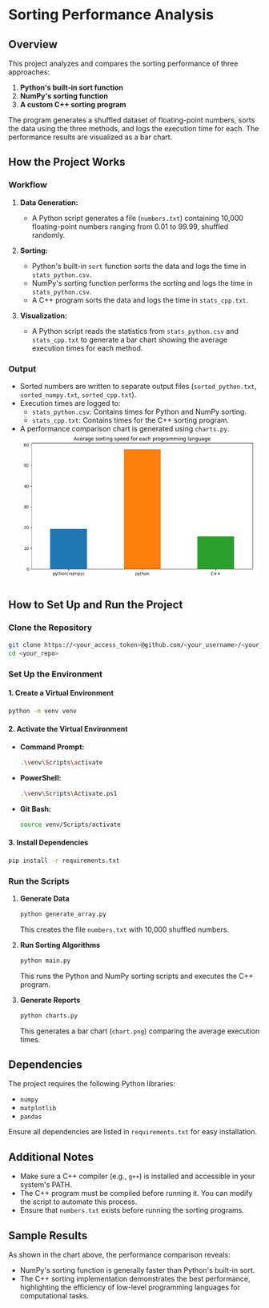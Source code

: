 # Sorting Performance Analysis

## Overview

This project analyzes and compares the sorting performance of three approaches:

1. **Python's built-in sort function**
2. **NumPy's sorting function**
3. **A custom C++ sorting program**

The program generates a shuffled dataset of floating-point numbers, sorts the data using the three methods, and logs the execution time for each. The performance results are visualized as a bar chart.



## How the Project Works

### Workflow

1. **Data Generation:**

   - A Python script generates a file (`numbers.txt`) containing 10,000 floating-point numbers ranging from 0.01 to 99.99, shuffled randomly.

2. **Sorting:**

   - Python's built-in `sort` function sorts the data and logs the time in `stats_python.csv`.
   - NumPy's sorting function performs the sorting and logs the time in `stats_python.csv`.
   - A C++ program sorts the data and logs the time in `stats_cpp.txt`.

3. **Visualization:**

   - A Python script reads the statistics from `stats_python.csv` and `stats_cpp.txt` to generate a bar chart showing the average execution times for each method.

### Output

- Sorted numbers are written to separate output files (`sorted_python.txt`, `sorted_numpy.txt`, `sorted_cpp.txt`).
- Execution times are logged to:
  - `stats_python.csv`: Contains times for Python and NumPy sorting.
  - `stats_cpp.txt`: Contains times for the C++ sorting program.
- A performance comparison chart is generated using `charts.py`.
![bar chart](raport.png)
## How to Set Up and Run the Project

### Clone the Repository

```bash
git clone https://<your_access_token>@github.com/<your_username>/<your_repo>.git
cd <your_repo>
```

### Set Up the Environment

#### 1. Create a Virtual Environment

```bash
python -m venv venv
```

#### 2. Activate the Virtual Environment

- **Command Prompt:**
  ```bash
  .\venv\Scripts\activate
  ```
- **PowerShell:**
  ```bash
  .\venv\Scripts\Activate.ps1
  ```
- **Git Bash:**
  ```bash
  source venv/Scripts/activate
  ```

#### 3. Install Dependencies

```bash
pip install -r requirements.txt
```

### Run the Scripts

1. **Generate Data**

   ```bash
   python generate_array.py
   ```

   This creates the file `numbers.txt` with 10,000 shuffled numbers.

2. **Run Sorting Algorithms**

   ```bash
   python main.py
   ```

   This runs the Python and NumPy sorting scripts and executes the C++ program.

3. **Generate Reports**

   ```bash
   python charts.py
   ```

   This generates a bar chart (`chart.png`) comparing the average execution times.

## Dependencies

The project requires the following Python libraries:

- `numpy`
- `matplotlib`
- `pandas`

Ensure all dependencies are listed in `requirements.txt` for easy installation.

## Additional Notes

- Make sure a C++ compiler (e.g., `g++`) is installed and accessible in your system's PATH.
- The C++ program must be compiled before running it. You can modify the script to automate this process.
- Ensure that `numbers.txt` exists before running the sorting programs.

## Sample Results

As shown in the chart above, the performance comparison reveals:

- NumPy's sorting function is generally faster than Python's built-in sort.
- The C++ sorting implementation demonstrates the best performance, highlighting the efficiency of low-level programming languages for computational tasks.

